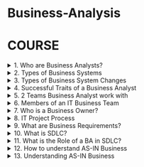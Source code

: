 # Business-Analysis

# COURSE

<details>
<summary>1. Who are Business Analysts? </summary>

## Who are Business Analysts?

- Business Analysts were also called Systems Analysts.
- Business Analysts analyze Business Systems to enable change in an enterprise, by defining needs and recommending solutions that deliver value to stakeholders.
- Business Analysts gather requirements with respect to any changes to be made to Internal or External Business Systems.
  
</details>

<details>
<summary>2. Types of Business Systems </summary>

## Types of Business Systems:

1. Internal System - These are systems used by employees or staff of the organisation. eg. Salesforce, POS Systems.
2. External System - These are systems used by the customers. eg. Self-Checkout Machines, A Company Website.

![image](https://github.com/omeatai/src-Business-Analysis/assets/32337103/9237b3f4-da26-4443-a2bf-cc4d042ceb15)

</details>

<details>
<summary>3. Types of Business System Changes </summary>
  
## Types of Business System Changes

1. New System - This is creating a stand-alone system or new product.
2. System Enhancement - This is adding more features or changes to an existing System.
3. System Re-engineering - This is completely upgrading the system to a new platform to replace the old system. Reverse Engineering can be used to capture requirements.

![image](https://github.com/omeatai/src-Business-Analysis/assets/32337103/715673b1-34e6-4b1e-b672-63869a5f1d1f)
![image](https://github.com/omeatai/src-Business-Analysis/assets/32337103/03388173-8c21-45b8-97b1-086125806d0b)

</details>

<details>
<summary>4. Successful Traits of a Business Analyst </summary>
  
## Successful Traits of a Business Analyst

1. Interpersonal Skills - Ability to be a people person
2. Elicitation Skills - Ability to Ask Questions
3. Documentation Skills - Ability to Take Notes
4. Communication Skills
5. Listening Skills

</details>

<details>
<summary>5. 2 Teams Business Analyst work with </summary>
  
## 2 Teams Business Analyst work with

1. Business Team (Stakeholders)
2. IT Project Team

![image](https://github.com/omeatai/src-Business-Analysis/assets/32337103/1c9fbad3-4977-460b-9d3e-6db71ade775c)

</details>

<details>
<summary>6. Members of an IT Business Team </summary>
  
## Members of an IT Business Team

1. Project Manager
2. Business Analyst
3. System Architect
4. Developers or Programmers
5. Database Administrator (DBA)
6. Quality Assurance or Analyst (QA)

### Project Manager

- Manages the IT Team
- Makes sure the Project is completed in the given timeframe
- Defines budget based on Scope
- Provides status update of project

### Business Analyst

- Creates Requirements within Business Requirements document represented as - Functional Requirements Document(FRD), Use Cases, or User Stories

### Systems Analyst

- Creates System Design based on requirements

### Developers or Programmers

- Writes code based on requirements

### Database Administrator (DBA)

- Designs the Database and creates fields for inputs from the system
- Saves the Data in the Database

### Quality Assurance or Analyst (QA)

- Ensures that the changes made to the system meet the requirements
- Tests the system

![image](https://github.com/omeatai/src-Business-Analysis/assets/32337103/71369790-4e5d-4046-bb4a-13465d816094)
![image](https://github.com/omeatai/src-Business-Analysis/assets/32337103/4f29d344-c52b-47c7-9d22-0c29e9628ce2)

</details>

<details>
<summary>7. Who is a Business Owner? </summary>

## Who is a Business Owner?

- A Business Owner is responsible for running the LOB of an Organisation.
- They identify the need of an IT Project
- They are the Project Sponsor
- L.O.B - Line of Business
- Project Sponsor - Financially responsible for the Project

![image](https://github.com/omeatai/src-Business-Analysis/assets/32337103/6a6725c9-9ad8-4a95-b82e-625c3aca2055)

</details>

<details>
<summary>8. IT Project Process </summary>
  
## IT Project Process

- The Business Owner hires a Project Manager
- The Project Manager hires the IT Team
- The IT Team will ask the Business Owner for a Business Requirement Document (BRD) to know what change is to be made
- The Business Analyst will setup meetings and elicit needs to create a BRD with high-level requirements (scope) in the absence of none
- The Project Manager will create a Project Charter to determine how much Time + Budget will be required for the Project
- A Project Kickoff meeting is conducted to start the project
- This leads to the start of the Software/System Developement Life Cycle (SDLC)

![image](https://github.com/omeatai/src-Business-Analysis/assets/32337103/9fb21cdc-3cfe-46b7-8753-46c551643679)
![image](https://github.com/omeatai/src-Business-Analysis/assets/32337103/2fa73dfe-c2e3-46d3-ac3e-89d1329c55ed)

</details>

<details>
<summary>9. What are Business Requirements? </summary>
  
## What are Business Requirements?

- Business Requirements are high level requirements used to define the project goals
- Every Business Requirements would identify a functionality that can be performed within a system

<img width="929" alt="image" src="https://github.com/omeatai/src-Business-Analysis/assets/32337103/8acf0504-67d2-42ed-8210-a30c5f31d391">
<img width="929" alt="image" src="https://github.com/omeatai/src-Business-Analysis/assets/32337103/2b2959ed-84e7-41ba-b904-91c0b9c9db44">

</details>

<details>
<summary>10. What is SDLC? </summary>

## What is SDLC?

- SDLC is Software/System Developement Life Cycle
- SDLC is the Life cycle of the Product

## Stages in SDLC

1. Requirements Gathering
2. Analysis
3. Design
4. Implementation
5. Testing
6. Deployment

![image](https://github.com/omeatai/src-Business-Analysis/assets/32337103/04046b3a-be77-4162-ad43-adcb196bf844)

1. Requirements Gathering -

- Business Owner will only give the Business Analyst the scope of the project, but will refer the BA to the SME to gather requirements for the project.
- The Business Owner will help the BA identify who are the SMEs for which module, and then the BA will set up meetings with them to gather the requirements.
- SME - Subject Matter Expert

2. Analysis -

- In the analysis phase, all the requirements that the BA has gathered in the requirement gathering phase are now refined into Functional Requirements Documents, Use Cases or User Stories.
- At this stage, the Business Requirements Document is created and represented as Functional Requirements Documents, Use Cases or User Stories.
- The Requirements Freeze Date - This is the last day of the analysis or making changes to the requirements when the stakeholders sign-off on the BRD.

3. Design -

- The System Architect creates the design based on the requirements.

4. Implementation -

- The developers or the programmers implement the designs for the project using code according to the business requirements.
- The developers write the code while the DBA start creating the database.
- If the developers have any technical question, they go to the System Architect.
- If the developers have any requirements related question, they go to the Business Analyst.

5. Testing -

- The QA ensures that the system is working according to the requirements documented by the BA.

6. Deployment -

- At the deployment stage, the IT Team ensures that when the deliverable is released, it's working fine and all the changes are live without any issues or errors.

![image](https://github.com/omeatai/src-Business-Analysis/assets/32337103/e08a8609-e8bb-442c-bacb-258cfcf45e7c)

</details>

<details>
<summary>11. What is the Role of a BA in SDLC? </summary>
  
## What is the Role of a BA in SDLC?

The role as a Business Analyst in SDLC is:

- To understand the business
- To understand the requirements, and
- To become a subject matter expert for the team
- The BA is the power user of the System

![image](https://github.com/omeatai/src-Business-Analysis/assets/32337103/546bf94d-d2d3-47bb-9cc1-556f68759618)

</details>

<details>
<summary>12. How to understand AS-IN Business </summary>
  
## How to understand AS-IN Business

- Read existing business process documents and familiarize with business jargons.
- Understand the current system in a sandbox environment.

### Question-

- If given an opportunity to work with us, how will you get up to speed?
- If Introduced to a new business domain, what steps would you take to understand the domain?

### Answer-

- I would start understanding the new business domain by reading the existing "Business Process Documents" so that I can familiarize myself with the AS-IS business processes.
- I would also make sure that I understand all the "Business Jargons" associated with the project scope.
- I would also understand the current system in a "Sandbox DEV Environment".
- While I do this I would compile a list of questions that may arise and would elicit answers by talking to a designated mentor or SME (Subject Matter Expert).

</details>

<details>
<summary>13. Understanding AS-IN Business </summary>




# #END</details>
